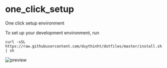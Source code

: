 # one_click_setup
One click setup environment

To set up your development environment, run
	
	curl -sSL https://raw.githubusercontent.com/duythinht/dotfiles/master/install.sh | sh

![preview](http://i.imgur.com/cr95zEa.jpg)
